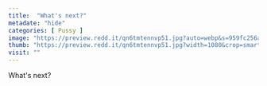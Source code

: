 ```yaml
---
title:  "What's next?"
metadate: "hide"
categories: [ Pussy ]
image: "https://preview.redd.it/qn6tmtennvp51.jpg?auto=webp&s=959fc256a4d3702953b8350389cc4f09f44d4b0c"
thumb: "https://preview.redd.it/qn6tmtennvp51.jpg?width=1080&crop=smart&auto=webp&s=ae973af3da46d5c601e413386c5e2a7af5d6300a"
visit: ""
---
```

What's next?

